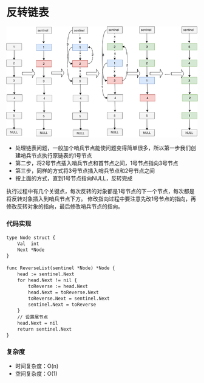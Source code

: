 # 反转链表

![](./reverse.png)
- 处理链表问题，一般加个哨兵节点能使问题变得简单很多，所以第一步我们创建哨兵节点执行原链表的1号节点
- 第二步，将2号节点插入哨兵节点和首节点之间，1号节点指向3号节点
- 第三步，同样的方式将3号节点插入哨兵节点和2号节点之间
- 按上面的方式，直到1号节点指向NULL，反转完成  

执行过程中有几个关键点，每次反转的对象都是1号节点的下一个节点，每次都是将反转对象插入到哨兵节点下方。
修改指向过程中要注意先改1号节点的指向，再修改反转对象的指向，最后修改哨兵节点的指向。

### 代码实现
```
type Node struct {
	Val  int
	Next *Node
}

func ReverseList(sentinel *Node) *Node {
	head := sentinel.Next
	for head.Next != nil {
		toReverse := head.Next
		head.Next = toReverse.Next
		toReverse.Next = sentinel.Next
		sentinel.Next = toReverse
	}
    // 设置尾节点
	head.Next = nil
	return sentinel.Next
}
```


### 复杂度
- 时间复杂度：O(n)  
- 空间复杂度：O(1)
